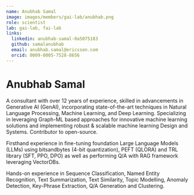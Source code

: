 ```yaml
---
name: Anubhab Samal
image: images/members/gai-lab/anubhab.png
role: scientist
lab: gai-lab, fai-lab
links:
  linkedin: anubhab-samal-0a5075183
  github: samalanubhab
  email: anubhab.samal@ericsson.com
  orcid: 0009-0005-7528-8656
---
```


# Anubhab Samal

A consultant with over 12 years of experience, skilled in advancements in Generative AI (GenAI), incorporating state-of-the-art techniques in Natural Language Processing, Machine Learning, and Deep Learning. Specializing in leveraging Graph-ML based approaches for innovative machine learning solutions and implementing robust & scalable machine learning Design and Systems. 
Contributor to open-source.
 
Firsthand experience in fine-tuning foundation Large Language Models (LLMs) using bitsandbytes (4-bit quantization), PEFT (QLORA) and TRL library (SFT, PPO, DPO) as well as performing Q/A with RAG framework leveraging VectorDBs.
 
Hands-on experience in Sequence Classification, Named Entity Recognition, Text Summarization, Text Similarity, Topic Modelling, Anomaly Detection, Key-Phrase Extraction, Q/A Generation and Clustering.
